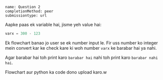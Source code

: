 ```ngMeta
name: Question 2
completionMethod: peer
submissiontype: url
```

Aapke paas ek variable hai, jisme yeh value hai:

```python
varx = 300 - 123
```

Ek flowchart banao jo user se ek number input le. Fir uss number ko integer mein convert kar ke check kare ki woh number `varx` ke barabar hai ya nahi.

Agar barabar hai toh print karo `barabar hai` nahi toh print karo `barabar nahi hai`.

Flowchart aur python ka code dono upload karo.w
